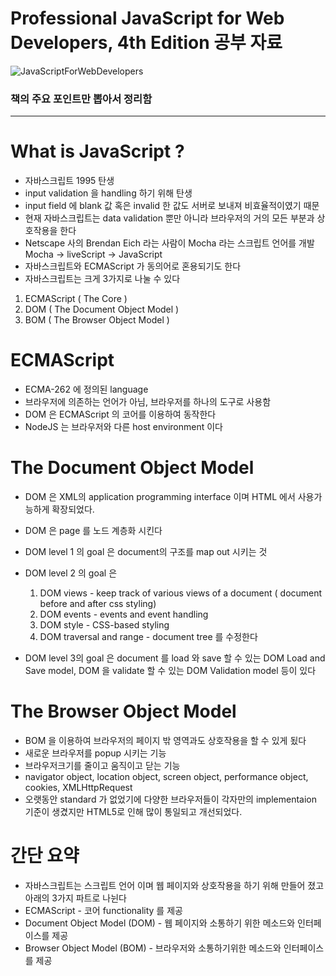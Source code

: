# Professional JavaScript for Web Developers, 4th Edition 공부 자료

![JavaScriptForWebDevelopers](https://user-images.githubusercontent.com/51187508/104849536-8aae2100-592d-11eb-8098-70236d364e1a.jpg)

### 책의 주요 포인트만 뽑아서 정리함

---


# What is JavaScript ?

- 자바스크립트 1995 탄생
- input validation 을 handling 하기 위해 탄생
- input field 에 blank 값 혹은 invalid 한 값도 서버로 보내져 비효율적이였기 때문
- 현재 자바스크립트는 data validation 뿐만 아니라 브라우저의 거의 모든 부분과 상호작용을 한다
- Netscape 사의 Brendan Eich 라는 사람이 Mocha 라는 스크립트 언어를 개발 Mocha → liveScript → JavaScript
- 자바스크립트와 ECMAScript 가 동의어로 혼용되기도 한다
- 자바스크립트는 크게 3가지로 나눌 수 있다
1. ECMAScript ( The Core )
2. DOM ( The Document Object Model )
3. BOM ( The Browser Object Model )

# ECMAScript

- ECMA-262 에 정의된 language
- 브라우저에 의존하는 언어가 아님, 브라우저를 하나의 도구로 사용함
- DOM 은 ECMAScript 의 코어를 이용하여 동작한다
- NodeJS 는 브라우저와 다른 host environment 이다

# The Document Object Model

- DOM 은 XML의 application programming interface 이며 HTML 에서 사용가능하게 확장되었다.
- DOM 은 page 를 노드 계층화 시킨다
- DOM level 1 의 goal 은 document의 구조를 map out 시키는 것
- DOM level 2 의 goal 은
    1. DOM views - keep track of various views of a document ( document before and after css styling)
    2. DOM events - events and event handling
    3. DOM style - CSS-based styling
    4. DOM traversal and range - document tree 를 수정한다 

- DOM level 3의 goal 은 document 를 load 와 save 할 수 있는 DOM Load and Save model, DOM 을 validate 할 수 있는 DOM Validation model 등이 있다

# The Browser Object Model

- BOM 을 이용하여 브라우저의 페이지 밖 영역과도 상호작용을 할 수 있게 됬다
- 새로운 브라우저를 popup 시키는 기능
- 브라우저크기를 줄이고 움직이고 닫는 기능
- navigator object, location object, screen object, performance object, cookies, XMLHttpRequest
- 오랫동안 standard 가 없었기에 다양한 브라우저들이 각자만의 implementaion 기준이 생겼지만 HTML5로 인해 많이 통일되고 개선되었다.

# 간단 요약

- 자바스크립트는 스크립트 언어 이며 웹 페이지와 상호작용을 하기 위해 만들어 졌고 아래의 3가지 파트로 나뉜다
- ECMAScript - 코어 functionality 를 제공
- Document Object Model (DOM) - 웹 페이지와 소통하기 위한 메소드와 인터페이스를 제공
- Browser Object Model (BOM) - 브라우저와 소통하기위한 메소드와 인터페이스를 제공

# <Script> Element

- 자바스크립트를 HTML 에 insert 하기 위한 primary 방식이다
- 네트스케이프가 개발함
- 훗날 HTML 의 스팩에 추가됨
- 총 6가지의 attributes 들이 있음
    1. async - script가 다운로드 진행 하는 동시에 다른 작업도 동시에 하기 위해  ( Optional )
    2. charset - character set of code 잘 안쓰임 (Optional)
    3. crossorigin - CORS 세팅, 사용하지 않는 방식이 default, crossorigin="use-credentials" 는 앞으로 나갈 요청에 credentials 값이 포함 될것이라는 플래그 값이다. (Optional)
    4. defer - Document의 contents 가 파싱이 완료되며 display가 잘 될때까지 스크립트의 실행을 지연시키는 것
    5. integrity - verification of Subresource Integrity (SRI) 를 허락 by checking the resources against provided cryptographic signature.  
    6. language - 코드 블록이 사용하는  스크립트 언어를 표시 ( deprecated )
    7. src - 코드 형식의 external file 을 사용할다는 표시 (Optional)
    8. type - language를 대체함, 코드 블록에서 사용하는 content type ( a.k.a MIME type ) 을 표시함, 전통적으로 해당 값은 text/javascript , text/exmascript 였다. 둘다 deprecated. 자바스크립트 파일은 보통 application/x-javascript 타입이다. 

- <script> 는 페이지에 직접적으로 embed 될 수 있으며 external file 에서 불러올 수 있다
- <script> element 안에 있는 자바스크립트 코드는 위에서 아래로 interpret 된다.
- 예를 들어 정의한 function은 interpret 되어 인터프리터 환경 속에 저장된다. 나머지 page content 는 <script>안에 있는 코드들이 모두 평가될때 까지 load 되지 않는다.
- <script src = "example.js" /> 처럼 script 닫기 태그를 생략하고 하나로 퉁치는 것은 피해야한다. 해당 방식을 다루지 않는 브라우저들이 있다 특히나 인터넷 익스플로러
    
# 태그 위치

전통적으로 <script> 엘리먼트는 <head> 엘리먼트 안에서 CSS file 과 함께 위치했었지만 그 뜻은 페이지가 렌더링을 시작하기 전에 ( 렌더링은 브라우저가 <body> 태그를 받을떄 시작한다 ) 모든 자바스크립트 코드가 다운로드 되고 파싱이 되고 interpre 가 된다는 의미이다. 만약 자바스크립트 코드의 양이 많다면 페이지가 렌더링 될떄 인지할만한 지연이 일어날것이다. 이러한 이유때문에 modern web application 에서는 <body>태그 안에 위치 한다. ( 자바스크립 코드가 processed 되기 전에 페이지가 모두 렌더링 된다) 사용자 입장에서 더 좋은 경험을 제공 받는다. 

# Dynamic Script Loading

<script> 태그로 자바스크립트 자원을 불러오는 것으로 국한되어 있지 않다. DOM API 를 사용해서 불러오는 방법도 있다. 

<pre><code>
let script = document.createElement('script');
script.scr = 'gibbersh.js';
document.head.appendChild(scipt);
</code></pre>

하지만 이러한 방식은 브라우저 preloaders 가 알지 못한다. 그렇기 때문에 자원을 fetch 하는 queue의 우선순위에 지장을 준다. 아래와 같은 방식으로 preloaders 에 해당 스크립트를 사용할것이라고  인지 시켜줄 수 있다. 

```jsx
<link rel="subresource" href="gibberish.js">
```

# <noscript>

```jsx
<body>
 <noscript>
  <p>This page requires a Javascript-enabled browser.</p>
 </noscript>
</body>
```

해당 메시지는 오직 자바스크립트를 지원하지 않는 브라우저 환경에서만 보인다. 

# 간단 요약

- 자바스크립트는 <script> 엘리먼트를 통해 HTML 페이지에 insert 된다
- HTML페이지에 직접 인라인 형식으로 마크업과 같이 있을 수 있거나 외부 파일에서 불러올 수 있다
- async 속성은 다른 스크립트가 로딩될떄까지 기다린다거나 렌더링을 block 시키지 않는다. 그렇기 떄문에 로딩속도가 더 빠르지만 순서를 보장 못하기 때문에 불러오는 스크립트 간의 의존성이 있는지 확실히  하고 주의해서 사용해야한다.
- defer 속성은 document가 렌더링이 끝날때까지 스크립트의 실행을 지연시켜준다. deffered scrpt 는 순차적으로 실행된다.
- <nosciprt> 엘리먼트는 script를 지원하지 않는 브라우저에서 실행된다. 반대로 말하면 scipt를 지원하는 환경에서는 렌더링 되지 않는다.

# Syntax

## 식별자 (Identifiers)

- first letter은 letter , _ (underscore) , $ (dollar sign)
- 나머지는 letter,  _ (underscore) , $ (dollar sign), numbers
- 식별자엔 다양한 letter, 즉 extended ASCII 혹은 Unicode letter characters를 사용할 수 있지만 을 권고하지는 않음.
- 컨벤션은 카멜케이스

## 주석 (Comments)

- // single line comment
- /* block comment 혹은 
multi-line comment *

## 문장 (Statements)

- 문장은 세미콜론 (; ) 을 끝으로 완료됨

```jsx
let diff = a - b // 권장 안함 
let diff = a - b; // 권장 
```

- 생략때문에 생기는 에러를 사전에 방지할 수 있다. 예를 들어 타이핑이 끝나지 않았다는 것을 알수 있다는 점
- 어떠한 상황에서는 세미콜론을 넣으면 parsers 가 syntax 에러를 바로잡을려고 하기 때문에  퍼포먼스도 증가한다

```jsx
if (test) 
	console.log(test);  // 돌아가지만 비추천 error-prone

if (test) { console.log(test); // 추천
}  
```

- 이 문장에서 code blocks 를 사용하는 것이 더 직관적이며 문장에 무언가가 추가될때 에러를 줄일 수 있다

## 변수 (variables)

- 변수를 생략하고 값을 대입하면 전역 변수로 정의됨 ( not recommended )
- 호이스팅  : interpreter 가 선언된 var 변수들을 해당 scope 에서 가장 위에 배치 시킨다. 중복 선언이 가능하다.
- let 은 블록 scoped, var 은 function scoped

```jsx
if (true) {
	var name ='Paul';
	console.log(name); // Paul
}
console.log(name); // Paul

if (true) {
	let age = 29;
	console.log(age); //29
}
console.log(age); // ReferenceError: age is not defined
```

- age 변수는 if 블록 밖에서 참조 될 수 없음 , 블록 밖 scope 은 다르기 때문
- 블록 scope 은 function scope의 stict 한 부분집합이다
- 떄문에 var의 모든 scope 제한은 let에도 포함된다
- let 은 같은 block scope 안에서 중복 변수 선언 불가능 ( Syntax Error )
- let 은 var 과 다르게 호이스팅이 동작하지 않는다
- var 과 다르게 let은 전역 변수로 선언할지라도 window object 에 속하지 않는다

 

## 데이터 타입 ( Data Type )

- 6개의 simple 데이터 타입이 있다 ( also called primitive types)
- Undefined, Null, Boolean, Number, String, and Symbol
- 1개의 complex 데이터 타입이 있다
- Object

## 연산자 타입 ( Type of Operator )

- ECMAScript 는 loosely typed 이기 때문에 변수의 데이터 타입을 알 수 있는 방법이 있어야한다. typeof 를 사용하여 알 수 있다
- typeof 는 function 이 아닌 연산자 이기 때문에 중괄호가 필요 없다
- typeof null 은 "object"를 반환한다. special value 인 null 은 빈 object 참조 이기 때문이다
- null type 의 값은 empty object pointer 이다. 그렇기 때문에 typeof null 은 object 이다.
- undefined 은 null 로부터 파생되었기 때문에 null == undefined 는 true 가 된다
- 넘버 타입의 소수점 (floating-point value) 는 interger value가 차지하는 메모리보다 두배를 더 차지하지만 자바스크립트는 .0으로 끝나는 소수점을 interger로 변환해서 저장한다

```jsx
//예시
let floatNum = 10.0; // 이 소수점은 integer 10 으로 interpreted 된다 
```

- NaN - 에러는 아니지만 넘버 연산이 실패했다는 뜻
- NaN == NaN 는 false 이며 ECMAScript 는 NaN을 구별 할 수 있는 isNaN() 함수를 제공함
- number() → true 는 1 false 는 0 으로 convert 됨
- number() → null 은 0 , undefined 는 NaN

### String 의 특성

- ECMAScript에서 String 은 immutable 하다 ( 불변 : 생성된 값은 변할 수 없다. 기존 값을 제거하고 새로운 값을 넣어줘야함)

```jsx
let lang = "Java:
lang = lang + "Script";
// 10 charater 크기의 new String 을 만들어서 "Java" 와 "Script" 로 채운 것 
// 그리고 "Java"와 "Script"는 삭제 된다. 
// 이러한 이유 때문에 오래된 브라우저에서는 string concatenation의 비용이 상당하다. 
```

- string conversion → use .toString() . Numbers, booleans, objects, string 에서만 사용 가능하다.
- template literals 는 정확히 말하면 string 이 아니라 string 으로 즉시 평가 되는 자바스크립트의 특별한 문법 표현이다.
- template literals 의 interpolated variables 는 toString() 을 통해 string 으로 변환 된다.

### Template Literal Tag Functions

```jsx
let a = 6;
let b = 9;

function simpleTag(strings, aval, eval, sum) {
	console.log(strings);
	console.log(aval);
	console.log(eval);
	console.log(sum);

	return 'foobar';
}

let untaggedResult = `${ a } + ${ b } = ${ a + b }`;
let taggedResult = simpleTag`${ a } + ${ b } = ${ a + b }`;
// ["", " + ", " = ", ""]
// 6 
// 9 
// 15

console.log(untaggedResult) //"6 + 9 = 15"
console.log(taggedResult); // "foobar"
```

### 심볼 타입 (Symbol Type)

- ECMAScript 6 에서 처음 나옴
- primitive values
- unique and immutable
- 객체(Object) 의 unique 한 속성을 보장하고 싶을때 사용함

```jsx
let sym = Symbol() // symbol 인스턴스화 
typeof sym = symbol // symbol primitive type 
```

- new 키워드로 초기화 시킬 수 없음
- 각자 다른 runtime 간 Sybol 을 공유하거나 사용하고 싶을때 string-keyed global symbol registry 를 사용 할 수 있음

```jsx
let fooGlobalSymbol  = Symbol.for();
console.log(typeof fooGlobalSymbol) // symbol
```

- Symbol.for()의 각각의 string key는  idenpotent ( 연산을 여러번해도 결과가 달라지지 않는 성질) 연산자 성질을 갖고있다.
- 가장 처음에 콜 될때 global runtime registry 를 체크 하고 없다면 new symbol instance를 생성하고 registry에 추가 한다. 만약 체크 했을때 있다면 해당 instance를 재사용 한다.

```jsx
let localSymbol = Symbol('foo');
let globalSymbol = Symbol.for('foo');
console.log(localSymbol === globalSymbol) // false
```

### Symbol.hasInstance

- 해당 부모의 인스턴스인지 알 수 있음

```jsx
function Foo() {
	let f = new Foo();
	console.log(Foo[Symbol.hasInstance](f)); //true
```

### Symbol.iterator

- 객체의 default Iterator 를 반환하는 메소드
- called by for-of statement

### Symbol.match

- Called by String.prototype.match() 메소드

## Object  타입 (Object Type)

- nonspecific groups of data and functionality
- new 연산자를 통해 생성
- 모든 Object 는 다음과 같은 base 속성과 메소드를 가지고 있다
    1. constructor (function)
    2. hasOwnProperty (property name)  
    3. isPrototypeof (object) - 해당 object 가 다른 object의 프로토타입인지 알아보는것
    4. propertyIsEnumerable - for-in statement 로 enumerate 가능한지
    5. toLocaleString() - returns string that is appropriate for the locale of 실행환경
    6. toString() - return string
    7. valueOf() - object 의 value

## 곱셈 연산자

- multiply, divide, modulus.
- empty  string → 0, Boolean value of true → 1
- modulus ( a.k.a remainder )

## 지수 함수 ( Exponential function )

- ECMAScript 7 부터 Math.pow() 는 ** operator 을 따로 갖게 됨

```jsx
console.log(Math.pow(3, 2)l //9
console.log(3 ** 2) //9

let squared = 3;
squared **= 2;
console.log(squared); //9
```

## Equal and Not Equal

- null == undefined → true
- "NaN" == NaN → false
- 5 == NaN → false
- NaN == Nan → false
- false == 0 → true
- true == 1 → true
- null == 0 → false

## Comma Operator

- single statement 로 실행시켜준다

```jsx
let num1 = 1, num2 =2, num3 = 3

let num = (5, 1, 4, 8, 0); // always num becomes 0 
```

## for loop

- 아래와 같이 for-loop 을 while 문과 비슷하게 만들 수 있다

```jsx
let count = 10;
let i = 0;
for (; i < count; ) {
	console.log(i);
	i++;
}
```

- 이러한 유연성 때문에 for statement는 어떠한 언어에서도 쓰인다

## for-in Statement

- 객체에서 문자열로 키가 지정된 모든 열거 가능한 속성에 대해 반복함
- ECMAScript의 Object 프로퍼티의 순서는 보장되어있지 않기때문에 해당 statement도 order는 보장하지 않음

## for-of Statement

- iterable object 에 대해 반복함
- next() 메소드를 통해 order 를 보장함

## Labeled Statement

- 나중에 사용하기 위해 statement 를 label 할 수 있다

```jsx
start: for (let i = 0; i < count; i++ ) {
	console.log(i);
}
```

- 반복문에 레이블을 붙이고 break나 continue 구문을 사용해 반복문의 어느 위치에서 작업을 멈추고 어느 위치에서 다시 수행할지를 알려줄 수 있다.

## Switch Statement

- 원치않는 다음 case statement를 타지 않게 각각의 케이스 안에 break statement 를 넣는것이 가장 좋다
- 자바스크립트의 switch case 는 numbers type 만 되는 많은 언어와 달리 모든 데이터 타입을 받을 수 있다. strings, object 등등
- case 값이 constants 값이 아닌 아래와 같은 표현식이 될 수 있다

```jsx
switch ("hello world") {
	case "hello" + "world":
		console.log("Greeting was found.");
		break;
	default:
		console.log("asdfadf")
}
```

# 간단 요약

- basic type : Undefined, Null, Boolean, Number, String, and Symbol
- 다른 언어와는 다르게 숫자 타입이 integer 와 float 로 나눠져 있지 않고 numbers 하나로 통일됨
- 모든 언어의 기본이 되는 Object 는 complex data type
- strict mode 는 에러를 유발시킬 수 있는 부분들을 미리 차단해주는 제한 방법론
- 반환 값이 없는 함수라도 undefined 라는 special value 를 반환함

# Variables, Scope and Memory

## Primitive과 Reference values

- ECMAScript의 변수는 두가지의 다른 데이터 type 을 가지고 있다.
    1. primitive values 
    2. reference values
- primitive values 는 atomic 한 데이터다
- reference values 는 수많은 values 들로 이루어진 데이터다
- 값이 변수에 할당될떄 자바스크립트 엔진은 이 값이 primitive 인지 reference 인지 판별한다.
- reference values 는 메모리에 저장되는 object 이다.
- 자바스크립트는 메모리에 직접 접근을 하지 못해서 reference (참조) 를 통해서 접근한다.
- 수 많은 언어들은 String이 object이며 reference type 으로 여기는데 ECMAScript는 그렇지 않다.

### Copying values

- Reference Type 은 변수를 복사할 때 주소값을 복사하기 때문에 복사본의 값을 바꾸어도 원본의 값이 바뀐다

### Determining Type

- 연산자 type 은 primitive type 을 가려낼 수 있는 좋은 방법이다. (sting, number, Boolean, undefined 인지)
- type of null is object
- obejct 의 type 을 알아내기 위해선 instanceof operator 를 사용하면 좋다

### 실행 컨텍스트와 스코프

- 웹브라우저 → global context는 window object 이다
- var 키워드로 생성된 전역변수와 함수들은 window 객체의 properties와 함수로 종속된다.
- let과 const 키워드로 생성된 window 객체로 종속되지 않고 해당 스코프체인에 등록된다.
- 실행 컨텍스트가 모든 코드를 실행하고 나면 자신에게 정의 된 모든 변수와 함수를 지운다. 애플리케이션이 종료될때까지 전역 컨텍스트는 지워지지 않는다. ( web page close)
- 함수를 호출할때는 함수 각각의 컨텍스트가 있다.
- 함수가 코드를 실행하면 함수의 컨텍스트가 context stack 으로 push 된다. 함수가 모두 끝나고 나면 stack 가 pop 이 되고 그 전에 실행되던 컨텍스트로 돌아간다.
- 코드가 컨텍스트 안에서 실행되면 변수 객체의 스코프 체인이 생성된다.
- 스코프 체인의 생성 목적은 실행 컨텍스트의 변수와 함수 접근 할때 순차적으로 접근해야 하기 때문이다.
- 전역 컨텍스트 변수 객체는 항상 스코프 체인 마지막이다

### 스코프 체인 Augmentaion

- 2가지 실행 컨텍스트 타입(global , function) 이 있지만 스코프체인의 augmentation을 할 수 있는 다른 방법이 있다.
    1. try-catch 문의 catch 블록 
    2. with 문 

### var 선언

- 호이스팅에 의해서 함수의 가장 윗단이나 전역 스코프의 가장 윗단에 위치하게 됨
- 떄문에 선언이 앞에 안되어 있어도 값을 할당 할 수 있음

### let 선언

- var와 비슷하지만 블록레벨에 스코프 되어 있다.
- 블록 스콥은 중가로 안에 있는 세트 라고 보면 된다.
- var와 다르게 같은 블록 안에서 중복으로 생성 할 수 없다. (syntaxError)
- let 은 기술적으로 자바스크립트 실행환경에서 호이스팅이 되지만 "temporal dead zone" 때문에 선언 전에 사용하는 것이 막혀져 있다. 호이스팅이 var 과 다르게 동작한다.

### const 선언

- const 선언은 primitive 혹은 object 의 top-level 에만 적용된다. 다시 말해 const 선언을 한 object는 다른 참조 값으로 대체 될 수 없지만 object 안에 key들에게까지 적용되지 않는다.
- object 안에 있는 값까지 immutable(불면) 만들고 싶다면 Object.freeze() 를 사용해야한다.

# Garbage Collection (GC)

- 자바스크립트는 garbaged-collected 언어이다.
- 코드 실행시 메모리 관리는 실행환경이 책임 진다는 소리
- 브라우저에서 사용되는 두개의 전통적 방식의 GC 관리법
    1. mark-and-sweep
    2. reference counting

### Mark-and-Sweep

- most popular form of garbage collection
- 변수가 함수안에서 선언되면 컨텍스트 안에 있다고도 표현된다
- 컨텍스트 안에 있는 변수는 메모리 해제가 되어선 안되지만 ( 변수를 언제 또 사용할 지 모르니 ) 컨텍스트에서 벗어난다면 메모리가 해제 된다
- "in-context" 혹은 "out-of-context"
- GC 가 실행될때 메모리에 들어있는 변수들을 모두 마킹한다.
- GC Root들은 힙 외부에서 접근할 수 있는 변수나 오브젝트를 뜻하고 여기서 시작해 모든 오브젝트와 오브젝트들이 참조하는 다른 오브젝트들을 탐색해서 mark 한다 (mark)
- 그리고 GC가 힙 내부를 돌면서 Mark 되지 않은 메모리를 reclaim 한다. (sweep)

### Reference Counting

- less popular type of garbage collection
- 모든 값은 자신이 참조하는 모든것을 기록한다
- 변수가 선언되고 참조값이 할당되면 reference count는 1이다.
- 같은 값에 다른 변수가 항당되면 reference count는 늘어난다.
- 막얀 참주된 변수값이 다른 값으로 overwritten 이 된다면 reference count 는 줄어든다.
- reference count 가 0이 된다면 메모리를 안전하게 해제할 수 있다.

```jsx
// reference counting 방식의 문제점 

function problem() {
	let objectA = new Object();
	let objectB = new Object();

	objectA.someOtherObject = objectB;
	objectB.anotherObject = objectA;
}

// 각각의 objectA 와 objectB는 각자를 참조하고 있고 reference count 는 2이다. 
// mark-and-sweep system에서는 이 두 object는 함수가 실행된 후 scope에서 사라지니 문제가 없다.
// 하지만 reference counting 방식에선 함수가 종료되도 계속해서 종료 하기 때문에 reference count 가 절대로 0 이 될 수 없음으로 
// 무한 반복 되어 메모리 해제가 되지 않고  낭비가 될것이다. 
```

### 메모리 해제 예시

```jsx
let element = document.getElementById("some_element");
let myObject = new Object();
myObject.element = element;
element.someObject = myObject;
```

위의 코드를 보면 DOM element 와 native JavaScript 객체인 myObject 는 서로를 참조(순환 참조) 하고 있다. myObject 변수는 element를 가르키는 element 속성을 지녔고, element 변수는 myObject를 가르키는 someObject 라는 속성을 지녔다. 이런 순환 참조 때문에 해당 DOM element가 페이지에서 사라지더라도 메모리 reclaimed (재할당) 을 할 수 없다.

이러한 낭비를 해결하기 위해서는 사용을 끝낸 native JavaScript 객체와 DOM elements 의 참조 관계를 끊어 주어야 한다. 

```jsx
myObject.element = null;
element.someObject = null;
```

변수에 null 값을 할당하면 변수와 참조하고 있던 값을 끊어 줄 수 있다. Garbage Collector 가 실행될 때 이 값은 삭제되고 메모리는 재할당 된다.

### Performance

Garbage collector는 주기적으로 실행되고 변수가 많이 할당 되어 있는 메모리에선 비용이 많이 들기 때문에 시행 타이밍이 중요하다. 예를 들어 모바일기기의 시스템 메모리는 굉장히 한정적이기 때문에 garbage collection은 기기의 속도와 랜더링 속도에 지장을 줄 수 있다. Garbage collection은 언제 실행될지 모르기 때문에 garbarge collection이 빠르고 최적의 상태로 지나갈 수 있게 코드를 잘 organize 하는것이 best strategy 이다.### 메모리 관리

### 메모리 관리

GC 프로그래밍 환경에서는 개발자는 메모리 관리에 신경쓰지 않아도 되지만 자바스크립트가 특별한 환경에서 실행될때는 신경을 써야 한다. 브라우저에서 사용가능한 메모리의 양은 데스크톱 어플리케이션보다 현저하게 낮다. (mobile 브라우저는 훨씬 심하게 좋지 않다). 변수 할당과 콜 스택과 싱글스레드안에서 실행되는 statement 들이 영향을 받을 수 있다. 

메모리 관리에 가장 좋은 방법은 코드 실행에 필수적인 데이터만 사용하는 것이다. 데이터가 더이상 필수적이지 않을때, null 처리를 해주는 것이 좋다. 참조를 끊어주는 것이 좋다. (it is call dereferencing). 보통 전역 값이나 전역 객체의 property에 해당한다. 로컬 변수는 context 밖으로 나갈 시 자동으로 dereferenced 되기 때문에이다. 

```jsx
function createPerson(name) {
	let localPerson = new Object();
	localPerson.name = name;
	return localPerson;
}

let globalPerson = createPerson("Nicholas");

// do something with globalPerson

globalPerson = null;
```

위의 코드에서 globalPerson 변수는 createPerson() 의 return 값이 할당 되어 있다. createPerson() 안에는 localPerson 이 객체를 만들고 name property를 추가한다. localPerson 변수는 return 되고 globalPerson에 할당된다. localPerson 은 createPerson()의 실행이 끝나면 context에서 나가기 때문에 따로 dereferencing 을 해줄 필요가 없다. 하지만 globalPerson은 전역변수 이기때문에 사용하지 않는다면 null 값을 할당해주면서 dereferencing 을 해줄 필요가 있다. 

### const 와 let 선언은 performance를 증가시켜준다

- const 와 let 키워드는 코드스타일을 세련되게 만들어 줄뿐더러 garbage collection 프로세스에도 도움이 된다.  garbage collection은 var선언의 함수 스코프보다 const , let의 블록 스코프에 더 빨리 접근한다.

### Object pools

- 객체가 초기화된 후 scope 에서 나가게 되면 브라우저는 더 공격적으로 garbage collection 을 실행시키기 때문에 애플리케이션의 성능은 하락합니다.

```jsx
// 좋지않은 객체 초기화 방법
function add(a, b) {
	let result = new Vector();
	result.x = a.x + b.x;
	result.y = a.y + b.y;
	return result;
}
```

- 위의 함수안에서 Vector 객체를 초기화시키면 힙에 올라갑니다. 그리고 호출한곳으로 return 됩니다. 만약 이 vector object 의 생명이 짧다면 금방 참조가 끊길테고 GC의 대상이 됩니다. 그리고 이 함수가 주기적으로 호출된다면 GC 스케쥴러는 이를 감지해 주기적으로 감지하게 됩니다. 때문에 이렇게 함수내부에서 객체를 초기화하는 dynamic vector creation 방식 보다 vector object를 넘겨 받는 방식으로 만드는 것이 좋습니다.

# 간단 요약

- 두개의 타입으로 저장할 수 있다. 1. primitive value 2. reference values
- primitive values는 6가지의 primitive type을 지니고 있는 값이다. (Undefined, Null, Boolean, Number, String and Symbol)
- Primitive value 의 사이즈는 정적이기 때문에 stack memory에 저장된다.
- primitive value 를 복사하면 완전 복사가 된다.
- reference value 는 object 이며 heap memory에 저장된다.
- 실제로 reference value 를 지닌 변수는 object 자체를 변수로 저장하고 있는게 아니라 object 를 가르키는 pointer 를 지니고 있다.
- reference value를 복사하면 pointer를 복사하는 것이기 때문에 같은 object를 참조하고 있다.
- typeof 연산자는 값의 primitive type을 판별하고  instanceof 연산자는 reference type 을 판별한다.
- 모든 변수(primitvie, reference)는 해당 변수의 생명주기를 판별하는 컨텍스트 실행(scope) 시 존재한다.
- 실행 컨택스트는 전역에, 함수안에, blocks 안ㅇ 존재한다.
- 새로운 실행 컨텍스트가 들어오면 스콥 체인을 만들어 변수와 함수를 찾는다.
- 블록이나 함수에 종속되어 있는 local context는 자신의 스콥 안에서만 변수를 찾지 않고 자신에게 속한 모든 컨텍스트안에서 찾는다. + global context.
- 변수의 실행 컨택스트가 언제 메모리를 해제시킬 지 도와준다
- 자바스크립트는 가비지 콜렉터를 이용하는 프로그래밍 환경이기 때문에 개발자는 메모리 할당이나 재할당을 수동적으로 할 필요가 없다.
- 스콥에서 나가게 되는 value는 자동적으로 makred for reclamation 이 되며 가비지 콜렉터가 돌아갈때 타겟이 된다.

#기본 Reference Type

- object (reference value) 는 어떠한 reference type을 갖은 인스턴스이다
- reference type 의 개념은 class 와 같아보이지만 그렇지 않다.
- 새로운 Object 는 new 연산자와 constructor 를 통해 생성된다.

```jsx
let now = new Date();
// 새로운 Date type의 instance를 생성하고 now 변수 안에 저장됨
// 사용된 constructor는 Date() 이다. (기본 프로퍼티와 메소드로 생성된 simple 한 object)
```

## The Date Type

- ECMAScript 의 Date type 은 자바의 [java.util.Date](http://java.util.Date) 으로 부터 파생됨.
- 01-01-1970 으로 부터 millisecond 단위, 28만 오천 육백십육 년 까지 표현 가능함
- new Data() 로 인스턴스를 생성할 때 arguments 가 없이 생성하면 현재 날짜와 시간을 반환함.

```jsx
let someDate = new Date(Date.parse("May 23, 2019"));

let someDate = new Date("May 23, 2019"); // Date constructor 는 Date.parse()를 자동적으로 호출한다.

// 위 두개의 코드는 같은 방식으로 동작한다.
```
## The RegExp Type

- ECMAScript는 RegExp type을 통해 regualr expression 을 지원한다.

```jsx
g - global mode, 모든 string 값에 적용됨 
i - case-insensitive mode, 패턴과 string 값은 ignore 된다
m - multiline-mode, one line of text 가 끝나도 matching 값을 찾는다
y - sticky mode, 마지막 index 에 있는 string 만 찾는다
u - Unicode mode 가 enabled 인지 알려준다
```

## Primitive Wrapper Type

- primitive values 를 다루기 쉽게 해주는 3가지의 특별한 reference type 이 있다
    1. Boolean Type 
    2. Number Type
    3. String Type 

```jsx
let s1 = "some text"
let s2 = s1.substrong(2);
```

- 위의 코드에서 s1은 string 을 primitive value를 지닌 변수이다. s1에서 substring() 메소드를 호출한 값이 s2에 저장되어있다.
- primitive value 는 object 가 아니기 때문에 이론적으로는 메소드를 호출할 수 없다. 하지만 뒷배경에서 많은 일이 일어나고 있다.
- 두번째 라인에서 s1에 접근할때 read mode 로 접근한다. ( 해당 value 는 메모리로 부터 읽는다 )
- string 값이 read mode로 접근 될 때
    1. String type 의 인스턴스를 생성한다
    2. 해당 메소드를 instance 에서 호출한다
    3. 인스턴스를 삭제한다

    ```jsx
    let s1 = new String("some text");
    let s2 = s1.substring(2);
    s1 = null;
    // 이 절차와 같다.
    ```

- 이러한 특성이 primitive value 를 object 처럼 다룰 수 있게 한다.

### 다른점

- reference type 과 primitive wrapper type 의 다른점은 객체의 생명주기 이다.
- new 연산자를 통해 reference type을 initiate 하면 scope 에서 사라지기 전까지 memory에 계속 있는다.
- 자동적으로 생성된 primitive wapper object 는 one line of code 에서만 존재하고 줄을 넘어갈 때 삭제된다.
- 이러한 특성때문에 프로퍼티나 메소드가 runtime시 추가 될 수 없다.

```jsx
let s1 = "some text";
s1.color = "red";
console.log(s1.color); //undefined
```

- s1은 세번째 줄에서 접근 되었기 때문에 color 프로퍼티는 사라졌다. ( 두번째 줄에서 생성된 string object 3번째 줄이 실행됬을때 사라졌다. 세번째 줄은 자신의 own string object를 생성하기 때문에 color 프로퍼티가 없다.

- string prototype은 각각의 character를 iterate 할 수 있게 iterator method 를 제공한다.

```jsx
let message = "abc";
let stringIterator = message[Symbol.iterator]();

console.log(stringIterator.next()); // {value:"a", done: false}
console.log(stringIterator.next()); // {value:"b", done: false}
console.log(stringIterator.next()); // {value:"c", done: false}
console.log(stringIterator.next()); // {value: undefined, done: true}
```

- for of loop 에서 사용될 시 loop는 iterator를 사용해 각각의 character 를 순서에 맞게 조회한다.
- string iterator 은 destructing 연산자를 사용할 때 유용하다.

```jsx
let message = "abcde"
console.log([...message]); // ["a", "b", "c", "d", "e"] string prototype이 @@iterator method를 제공하기에 가능하다
```

# 간단 요약

- Reference Types 은 정통적인 객체지향의 class 와 비슷하다.
- Date Type 은 현재의 시간과 날짜에 대한 정보를 제공한다.
- RegExp 는 ECMAScipt 를 지원하는 regular-expression의 인터페이스이다.
- 자바스크립트의 유니크한 점은 자바스크립트의 함수는 function type의 instance 라는 것이다. 즉 function 은 object 라는 뜻이다. function은 object 이기 때문에 method 를 지니고 있다.
- primitive wrapper type 이 존재하기에 자바스크립트의 primitive values 는 object 처럼 접근 가능하다.
- two built-in object at the begining of code execution
1. Global  - web browser 가 대신 window object 를 global object 처럼 사용할 수 있게 해준다.
2. Math
